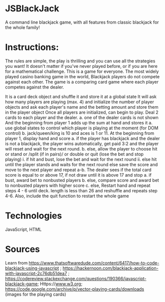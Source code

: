 # JSBlackJack
A command line blackjack game, with all features from classic blackjack for the whole family!


# Instructions:
The rules are simple, the play is thrilling and you can use all the strategies you want! 
It doesn't matter if you've never played before, or if you are here for a mathematical 
challenge. This is a game for everyone.
The most widely played casino banking game in the world, Blackjack players do not 
compete against each other. 
The game is a comparing card game where each player competes against the dealer.

It is a card deck object and shuffle it and store it at a global state
It will ask how many players are playing (max. 4) and initialize the number of player objects
and ask each player's name and the betting amount and store them in the player object
Once all players are initialized, can begin to play. Deal 2 cards to each player and the dealer.
    a. one of the dealer cards is not shown
And the beginning from player 1 adds up the sum at hand and stores it
    a. use global states to control which player is playing at the moment (for DOM control)
    b. jack/queen/king is 10 and aces is 1 or 11.
At the beginning from player 1, display hand and score
    a. if the player has blackjack and the dealer is not a blackjack, the player wins automatically, 
        get paid 3:2 and the player will reset and wait for the next round.
    b. else, allow the player to choose hit or stand or /split (if in pairs)/ 
    or double or quit (lose the bet and stop playing)
      i. if hit and bust, lose the bet and wait for the next round
      ii. else hit until the player stands and waits for the next round
     else save the score and move to the next player and repeat a-b.
The dealer sees if the total card score is equal to or above 17, if not draw until it is above 17 and stop
    a. if bust, award bet to nonbusted players
    b. else, compare score and award bet to nonbusted players with higher score
    c. else,
Restart hand and repeat steps 4 - 6 until deck. length is less than 26 and reshuffle and repeats step 4-6.
Also, include the quit function to restart the whole game

# Technologies
JavaScript, HTML


# Sources
Learn from https://www.thatsoftwaredude.com/content/6417/how-to-code-blackjack-using-javascript ;
https://hackernoon.com/blackjack-application-with-javascript-2c76db51dea7 ;
https://codereview.stackexchange.com/questions/190366/javascript-blackjack-game;
Https://www.w3.org; https://code.google.com/archive/p/vector-playing-cards/downloads (images for the playing cards)



